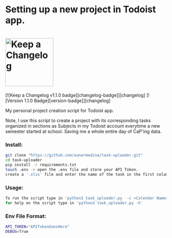 # Setting up a new project in Todoist app.
# <img src="https://d3vv6lp55qjaqc.cloudfront.net/items/1L1w0v431V0d1K410f3Y/keepAChangelog-logo-dark.svg" height=150 alt="Keep a Changelog" />

[![Keep a Changelog v1.1.0 badge][changelog-badge]][changelog] [![Version 1.1.0 Badge][version-badge]][changelog]


My personal project creation script for Todoist app.

Note, I use this script to create a project with its corresponding tasks organized in sections as Subjects in my Todoist account everytime a new semester started at school. Saving me a whole entire day of CaP'ing data.

### Install: 
```bash
git clone "https://github.com/aunermedina/task-uploader.git"
cd task-uploader
pip install -r requirements.txt
touch .env -> open the .env file and store your API Token. 
create a '.xlsx' file and enter the name of the task in the first column and the due date (YYYY-MM-DD) in the second column, third column is the label of the subject. Also enter the worksheet name since this is the subject name, for each subject a section will be created in the project. 
```

### Usage:
```bash
To run the script type in 'python3 task_uploader.py  -c <Calendar Name> -f <File path/name>'
for help on the script type in 'python3 task_uploader.py -h'
```

### Env File Format:
```bash
API_TOKEN="APITokenGoesHere"
DEBUG=True
```